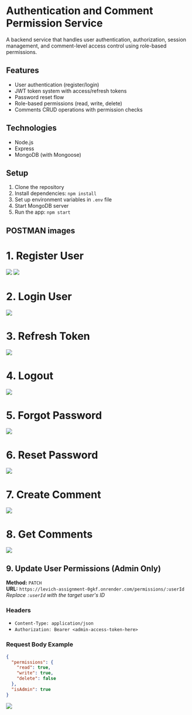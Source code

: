 # Authentication and Comment Permission Service

A backend service that handles user authentication, authorization, session management, and comment-level access control using role-based permissions.

## Features

- User authentication (register/login)
- JWT token system with access/refresh tokens
- Password reset flow
- Role-based permissions (read, write, delete)
- Comments CRUD operations with permission checks

## Technologies

- Node.js
- Express
- MongoDB (with Mongoose)

## Setup

1. Clone the repository
2. Install dependencies: `npm install`
3. Set up environment variables in `.env` file
4. Start MongoDB server
5. Run the app: `npm start`

## POSTMAN images

# 1. Register User
![](assets/register1.jpg)
![](assets/register2.jpg)

# 2. Login User
![](assets/login.jpg)

# 3. Refresh Token
![](assets/refresh.jpg)

# 4. Logout
![](assets/logout.jpg)

# 5. Forgot Password
![](assets/forgot_password.jpg)

# 6. Reset Password
![](assets/reset_password.jpg)

# 7. Create Comment
![](assets/comment1.jpg)

# 8. Get Comments
![](assets/get_comment.jpg)

## 9. Update User Permissions (Admin Only)

**Method:** `PATCH`  
**URL:** `https://levich-assignment-0gkf.onrender.com/permissions/:userId`  
_Replace `:userId` with the target user's ID_

### Headers
- `Content-Type: application/json`  
- `Authorization: Bearer <admin-access-token-here>`

### Request Body Example

```json
{
  "permissions": {
    "read": true,
    "write": true,
    "delete": false
  },
  "isAdmin": true
}
```
![](assets/update_permission.jpg)

